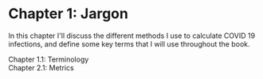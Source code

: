 Chapter 1: Jargon
=======================

In this chapter I'll discuss the different methods I use to calculate COVID 19 infections, and define some key terms that I will use throughout the book.

Chapter 1.1: Terminology  
Chapter 2.1: Metrics  
